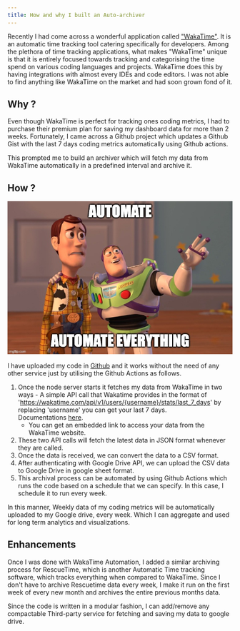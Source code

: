 ```yaml
---
title: How and why I built an Auto-archiver
---
```


Recently I had come across a wonderful application called ["WakaTime"](https://wakatime.com/). It is an automatic time tracking tool catering specifically for developers. Among the plethora of time tracking applications, what makes "WakaTime" unique is that it is entirely focused towards tracking and categorising the time spend on various coding languages and projects. WakaTime does this by having integrations with almost every IDEs and code editors. I was not able to find anything like WakaTime on the market and had soon grown fond of it.

## Why ?

Even though WakaTime is perfect for tracking ones coding metrics, I had to purchase their premium plan for saving my dashboard data for more than 2 weeks. Fortunately, I came across a Github project which updates a Github Gist with the last 7 days coding metrics automatically using Github actions.

This prompted me to build an archiver which will fetch my data from WakaTime automatically in a predefined interval and archive it.

## How ?

<img src="/assets/memehd.jpg">

I have uploaded my code in [Github](https://github.com/kvaishak/archiver) and it works without the need of any other service just by utilising the Github Actions as follows.

1. Once the node server starts it fetches my data from WakaTime in two ways -
    A simple API call that Wakatime provides in the format of 'https://wakatime.com/api/v1/users/{username}/stats/last_7_days' by replacing 'username' you can get your last 7 days. Documentations [here](https://wakatime.com/developers#stats).
   - You can get an embedded link to access your data from the WakaTime website.
2. These two API calls will fetch the latest data in JSON format whenever they are called.
3. Once the data is received, we can convert the data to a CSV format.
4. After authenticating with Google Drive API, we can upload the CSV data to Google Drive in google sheet format.
5. This archival process can be automated by using Github Actions which runs the code based on a schedule that we can specify. In this case, I schedule it to run every week.

In this manner, Weekly data of my coding metrics will be automatically uploaded to my Google drive, every week. Which I can aggregate and used for long term analytics and visualizations.

## Enhancements

Once I was done with WakaTime Automation, I added a similar archiving process for RescueTime, which is another Automatic Time tracking software, which tracks everything when compared to WakaTime. Since I don't have to archive Rescuetime data every week, I make it run on the first week of every new month and archives the entire previous months data.

Since the code is written in a modular fashion, I can add/remove any compactable Third-party service for fetching and saving my data to google drive.
